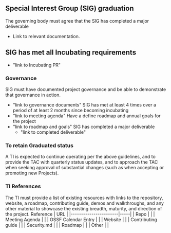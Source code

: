 ## Special Interest Group (SIG) graduation

The governing body must agree that the SIG has completed a major deliverable
  * Link to relevant documentation.

## SIG has met all Incubating requirements
  * "link to Incubating PR"

### Governance
SIG must have documented project governance and be able to demonstrate that governance in action.
  * "link to governance documents"
SIG has met at least 4 times over a period of at least 2 months since becoming incubating
  * "link to meeting agenda"
Have a define roadmap and annual goals for the project
  * "link to roadmap and goals"
SIG has completed a major deliverable
	  * "link to completed deliverable"

### To retain Graduated status
A TI is expected to continue operating per the above guidelines, and to provide the TAC with quarterly status updates, and to approach the TAC when seeking approval of substantial changes (such as when accepting or promoting new Projects).

### TI References
The TI must provide a list of existing resources with links to the repository, website, a roadmap, contributing guide, demos and walkthroughs, and any other material to showcase the existing breadth, maturity, and direction of the project.
 Reference              | URL |
|-----------------------|-----|
| Repo                  |     |
| Meeting Agenda        |     |
| OSSF Calendar Entry   |     |
| Website               |     |
| Contributing guide    |     |
| Security.md           |     |
| Roadmap               |     |
| Other                 |     |
